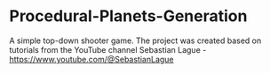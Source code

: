 # Procedural-Planets-Generation
A simple top-down shooter game. The project was created based on tutorials from the YouTube channel Sebastian Lague - https://www.youtube.com/@SebastianLague
